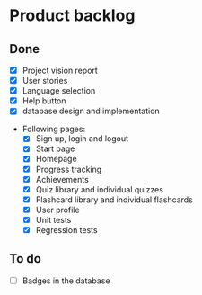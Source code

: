 <h1>Product backlog</h1>

## Done
- [x] Project vision report
- [x] User stories
- [x] Language selection
- [x] Help button
- [x] database design and implementation
- Following pages:
    - [x] Sign up, login and logout
    - [x] Start page
    - [x] Homepage
    - [x] Progress tracking
    - [x] Achievements
    - [x] Quiz library and individual quizzes
    - [x] Flashcard library and individual flashcards
    - [x] User profile
    - [x] Unit tests
    - [x] Regression tests

## To do
- [ ] Badges in the database
